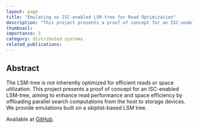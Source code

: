```yaml
---
layout: page
title: "Emulating an ISC-enabled LSM-tree for Read Optimization"
description: "This project presents a proof of concept for an ISC-enabled LSM-tree, aiming to enhance read performance and space efficiency by offloading parallel search computations from the host to storage devices."
thumbnail: 
importance: 3
category: distributed systems
related_publications: 
---
```


## Abstract
The LSM-tree is not inherently optimized for efficient reads or space utilization. This project presents a proof of concept for an ISC-enabled LSM-tree, aiming to enhance read performance and space efficiency by offloading parallel search computations from the host to storage devices.
We provide emulations built on a skiplist-based LSM tree. 


Available at [GitHub](https://github.com/Effygal/isc-lsm-tree).

